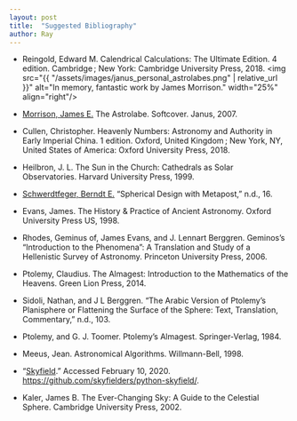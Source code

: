 ```yaml
---
layout: post
title:  "Suggested Bibliography"
author: Ray
---
```


- Reingold, Edward M. Calendrical Calculations: The Ultimate Edition. 4 edition. Cambridge ; New York: Cambridge University Press, 2018.
<img src="{{ "/assets/images/janus_personal_astrolabes.png" | relative_url }}" alt="In memory, fantastic work by James Morrison." width="25%" align="right"/>

- [Morrison, James E.](https://web.archive.org/web/20051210070051/http://www.astrolabes.org/personal.htm) The Astrolabe. Softcover. Janus, 2007.
- Cullen, Christopher. Heavenly Numbers: Astronomy and Authority in Early Imperial China. 1 edition. Oxford, United Kingdom ; New York, NY, United States of America: Oxford University Press, 2018.
- Heilbron, J. L. The Sun in the Church: Cathedrals as Solar Observatories. Harvard University Press, 1999.
- [Schwerdtfeger, Berndt E.](http://berndt-schwerdtfeger.de/wp-content/uploads/pdf/sphere.pdf) “Spherical Design with Metapost,” n.d., 16.
- Evans, James. The History & Practice of Ancient Astronomy. Oxford University Press US, 1998.
- Rhodes, Geminus of, James Evans, and J. Lennart Berggren. Geminos’s “Introduction to the Phenomena”: A Translation and Study of a Hellenistic Survey of Astronomy. Princeton University Press, 2006.
- Ptolemy, Claudius. The Almagest: Introduction to the Mathematics of the Heavens. Green Lion Press, 2014.
- Sidoli, Nathan, and J L Berggren. “The Arabic Version of Ptolemy’s Planisphere or Flattening the Surface of the Sphere: Text, Translation, Commentary,” n.d., 103.
- Ptolemy, and G. J. Toomer. Ptolemy’s Almagest. Springer-Verlag, 1984.
- Meeus, Jean. Astronomical Algorithms. Willmann-Bell, 1998.
- “[Skyfield](https://github.com/skyfielders/python-skyfield/).” Accessed February 10, 2020. https://github.com/skyfielders/python-skyfield/.
- Kaler, James B. The Ever-Changing Sky: A Guide to the Celestial Sphere. Cambridge University Press, 2002.
